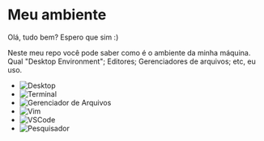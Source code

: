 # Meu ambiente

Olá, tudo bem? Espero que sim :)

Neste meu repo você pode saber como é o ambiente da minha máquina. Qual "Desktop Environment"; Editores; Gerenciadores de arquivos; etc, eu uso.

* ![Desktop]()
* ![Terminal]()
* ![Gerenciador de Arquivos]()
* ![Vim]()
* ![VSCode]()
* ![Pesquisador]()
